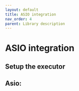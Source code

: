 ```yaml
---
layout: default
title: ASIO integration
nav_order: 4
parent: Library description
---
```

# ASIO integration

## Setup the executor

## Asio:
<!--stackedit_data:
eyJoaXN0b3J5IjpbLTE0MzE2NzY1MThdfQ==
-->